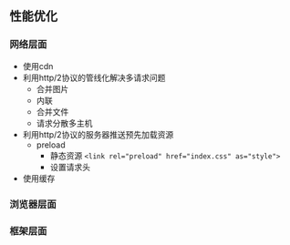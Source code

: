 ## 性能优化

### 网络层面

+ 使用cdn
+ 利用http/2协议的管线化解决多请求问题
    + 合并图片
    + 内联
    + 合并文件
    + 请求分散多主机
+ 利用http/2协议的服务器推送预先加载资源
    + preload
        + 静态资源 `<link rel="preload" href="index.css" as="style">`
        + 设置请求头
+ 使用缓存

### 浏览器层面

### 框架层面